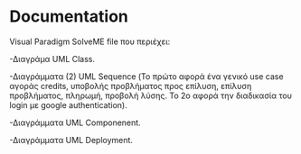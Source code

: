 # Documentation

Visual Paradigm SolveME file που περιέχει:

-Διαγράμα UML Class.

-Διαγράμματα (2) UML Sequence (Το πρώτο αφορά ένα γενικό use case αγοράς credits, υποβολής προβλήματος προς επίλυση, επίλυση προβλήματος, πληρωμή, προβολή λύσης. Το 2ο αφορά την διαδικασία του login με google authentication).

-Διαγράμματα UML Componenent.

-Διαγράμματα UML Deployment. 

